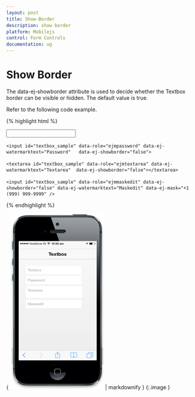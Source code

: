 ```yaml
---
layout: post
title: Show-Border
description: show border
platform: Mobilejs
control: Form Controls
documentation: ug
---
```


# Show Border

The data-ej-showborder attribute is used to decide whether the Textbox border can be visible or hidden. The default value is true.

Refer to the following code example.

{% highlight html %}



  <input id="textbox_sample" data-role="ejmtextbox" data-ej-watermarktext="Textbox" data-ej-showborder="false">

    <input id="textbox_sample" data-role="ejmpassword" data-ej-watermarktext="Password"   data-ej-showborder="false">

    <textarea id="textbox_sample" data-role="ejmtextarea" data-ej-watermarktext="Textarea"  data-ej-showborder="false"></textarea>

    <input id="textbox_sample" data-role="ejmmaskedit" data-ej-showborder="false" data-ej-watermarktext="Maskedit" data-ej-mask="+1 (999) 999-9999" />





{% endhighlight %}



{ ![C:/Users/isuriyar/AppData/Local/Temp/SNAGHTML8017b82d.PNG](Show-Border_images/Show-Border_img1.png) | markdownify }
{:.image }


